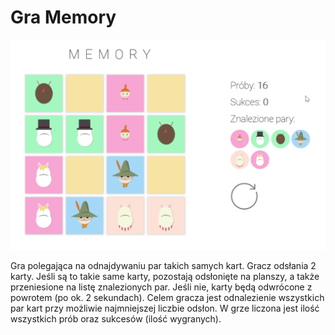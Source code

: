 # Gra Memory

![Screen](/files/screen.png?raw=true)

Gra polegająca na odnajdywaniu par takich samych kart. Gracz odsłania 2 karty. Jeśli są to takie same karty, pozostają odsłonięte na planszy, a także przeniesione na listę znalezionych par. Jeśli nie, karty będą odwrócone z powrotem (po ok. 2 sekundach). Celem gracza jest odnalezienie wszystkich par kart przy możliwie najmniejszej liczbie odsłon. W grze liczona jest ilość wszystkich prób oraz sukcesów (ilość wygranych).
